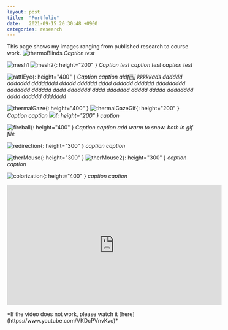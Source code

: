 ```yaml
---
layout: post
title:  "Portfolio"
date:   2021-09-15 20:30:48 +0900
categories: research
---
```


<link rel="stylesheet" href="{{ "/assets/css/grid_img.css, " | prepend: site.baseurl }}">

This page shows my images ranging from published research to course work.
![thermoBlinds](../assets/images/thermoBlinds.png)
*Caption test*

![mesh1](/assets/images/mesh1.jpg)
![mesh2](/assets/images/mesh2.png){: height="200" }
*Caption test caption test caption test*

![rattlEye](/assets/images/rattlEye.png){: height="400" }
*Caption caption aldfjjjjj kkkkkads dddddd ddddddd dddddddd ddddd dddddd dddd dddddd dddddd ddddddddd ddddddd dddddd dddd ddddddd dddd ddddddd ddddd ddddd dddddddd dddd dddddd ddddddd*

![thermalGaze](/assets/images/thermalGaze.png){: height="400" }
![thermalGazeGif](/assets/images/thermalGaze.gif){: height="200" }
*Caption caption ![](/assets/images/){: height="200" } caption*

![fireball](/assets/images/fireball.png){: height="400" }
*Caption caption add warm to snow. both in gif file*

![redirection](/assets/images/redirection.png){: height="300" }
*caption caption*

![therMouse](/assets/images/therMouse.jpg){: height="300" }
![therMouse2](/assets/images/therMouse2.jpg){: height="300" }
*caption caption*

![colorization](/assets/images/colorization.gif){: height="400" }
*caption caption*

<p align="center">
<iframe width="560" height="315" src="https://www.youtube.com/embed/VKDcPVnvKvc" title="YouTube video player" frameborder="0" allow="accelerometer; autoplay; clipboard-write; encrypted-media; gyroscope; picture-in-picture" allowfullscreen></iframe>
</p>
*If the video does not work, please watch it [here](https://www.youtube.com/VKDcPVnvKvc)*

<script src="../assets/js/grid_img.js"></script>
